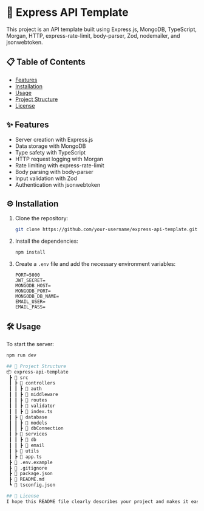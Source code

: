# 🚀 Express API Template

This project is an API template built using Express.js, MongoDB, TypeScript, Morgan, HTTP, express-rate-limit, body-parser, Zod, nodemailer, and jsonwebtoken.

## 📋 Table of Contents

- [Features](#features)
- [Installation](#installation)
- [Usage](#usage)
- [Project Structure](#project-structure)
- [License](#license)

## ✨ Features

- Server creation with Express.js
- Data storage with MongoDB
- Type safety with TypeScript
- HTTP request logging with Morgan
- Rate limiting with express-rate-limit
- Body parsing with body-parser
- Input validation with Zod
- Authentication with jsonwebtoken

## ⚙️ Installation

1. Clone the repository:
    ```bash
    git clone https://github.com/your-username/express-api-template.git
    ```
2. Install the dependencies:
    ```bash
    npm install
    ```
3. Create a `.env` file and add the necessary environment variables:
    ```env
    PORT=5000
    JWT_SECRET=
    MONGODB_HOST=
    MONGODB_PORT=
    MONGODB_DB_NAME=
    EMAIL_USER=
    EMAIL_PASS=
    ```

## 🛠 Usage

To start the server:
```bash
npm run dev

## 📂 Project Structure
📦 express-api-template
 ┣ 📂 src
 ┃ ┣ 📂 controllers
 ┃ ┃ ┣ 📂 auth
 ┃ ┃ ┣ 📂 middleware
 ┃ ┃ ┣ 📂 routes
 ┃ ┃ ┣ 📂 validator
 ┃ ┃ ┣ 📜 index.ts
 ┃ ┣ 📂 database
 ┃ ┃ ┣ 📂 models
 ┃ ┃ ┣ 📜 dbConnection
 ┃ ┣ 📂 services
 ┃ ┃ ┣ 📜 db
 ┃ ┃ ┣ 📜 email
 ┃ ┣ 📂 utils
 ┃ ┣ 📜 app.ts
 ┣ 📜 .env.example
 ┣ 📜 .gitignore
 ┣ 📜 package.json
 ┣ 📜 README.md
 ┗ 📜 tsconfig.json

## 📄 License
I hope this README file clearly describes your project and makes it easier for other developers to understand and contribute! Let me know if you need any further changes or additions.
